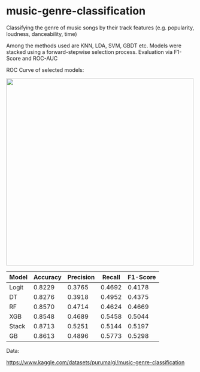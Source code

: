 # music-genre-classification
Classifying the genre of music songs by their track features (e.g. popularity, loudness, danceability, time)

Among the methods used are KNN, LDA, SVM, GBDT etc.
Models were stacked using a forward-stepwise selection process.
Evaluation via F1-Score and ROC-AUC

ROC Curve of selected models:

<img src="https://github.com/kaimaiworm/music-genre-classification/assets/70534743/8489c77d-8f38-47af-bdbd-3c22850f6f3b" width="500">


Model | Accuracy | Precision | Recall | F1-Score | 
--- | --- | --- | --- |--- |
Logit | 0.8229 | 0.3765 | 0.4692 | 0.4178 | 
DT  | 0.8276 | 0.3918 | 0.4952 | 0.4375 | 
RF | 0.8570 | 0.4714| 0.4624 | 0.4669 | 
XGB  | 0.8548 | 0.4689 | 0.5458 | 0.5044 | 
Stack  | 0.8713 | 0.5251 | 0.5144 | 0.5197 | 
GB  | 0.8613 | 0.4896 | 0.5773 | 0.5298 | 



Data: 

https://www.kaggle.com/datasets/purumalgi/music-genre-classification
